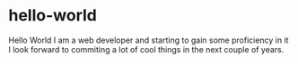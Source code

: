 # hello-world

Hello World
I am a web developer and starting to gain some proficiency in it I look forward to commiting a lot of cool things in the next couple of years.
